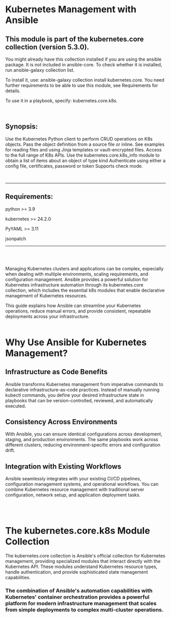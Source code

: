 # Kubernetes Management with Ansible 

## This module is part of the kubernetes.core collection (version 5.3.0).

You might already have this collection installed if you are using the ansible package. It is not included in ansible-core. To check whether it is installed, run ansible-galaxy collection list.

To install it, use: ansible-galaxy collection install kubernetes.core. You need further requirements to be able to use this module, see Requirements for details.

To use it in a playbook, specify: kubernetes.core.k8s.

<br/>

## Synopsis:
Use the Kubernetes Python client to perform CRUD operations on K8s objects. 
Pass the object definition from a source file or inline. See examples for reading files and using Jinja templates or vault-encrypted files.
Access to the full range of K8s APIs.
Use the kubernetes.core.k8s_info module to obtain a list of items about an object of type kind
Authenticate using either a config file, certificates, password or token
Supports check mode.

<br/>

---------------
## Requirements:
python >= 3.9

kubernetes >= 24.2.0

PyYAML >= 3.11

jsonpatch

---------

<br/>
<br/>

Managing Kubernetes clusters and applications can be complex, especially when dealing with multiple environments, scaling requirements, and configuration management. Ansible provides a powerful solution for Kubernetes infrastructure automation through its kubernetes.core collection, which includes the essential k8s modules that enable declarative management of Kubernetes resources.  
  
This guide explains how Ansible can streamline your Kubernetes operations, reduce manual errors, and provide consistent, repeatable deployments across your infrastructure. 
<br/>
<br/> 

# Why Use Ansible for Kubernetes Management?

## Infrastructure as Code Benefits
Ansible transforms Kubernetes management from imperative commands to declarative infrastructure-as-code practices. Instead of manually running kubectl commands, you define your desired infrastructure state in playbooks that can be version-controlled, reviewed, and automatically executed.

## Consistency Across Environments
With Ansible, you can ensure identical configurations across development, staging, and production environments. The same playbooks work across different clusters, reducing environment-specific errors and configuration drift.

## Integration with Existing Workflows
Ansible seamlessly integrates with your existing CI/CD pipelines, configuration management systems, and operational workflows. You can combine Kubernetes resource management with traditional server configuration, network setup, and application deployment tasks.

<br/>
<br/>

# The kubernetes.core.k8s Module Collection
The kubernetes.core collection is Ansible's official collection for Kubernetes management, providing specialized modules that interact directly with the Kubernetes API. These modules understand Kubernetes resource types, handle authentication, and provide sophisticated state management capabilities.

### The combination of Ansible's automation capabilities with Kubernetes' container orchestration provides a powerful platform for modern infrastructure management that scales from simple deployments to complex multi-cluster operations.
